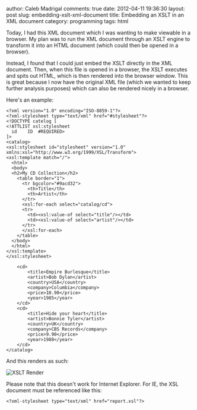 author: Caleb Madrigal
comments: true
date: 2012-04-11 19:36:30
layout: post
slug: embedding-xslt-xml-document
title: Embedding an XSLT in an XML document
category: programming
tags: html

Today, I had this XML document which I was wanting to make viewable in a browser.  My plan was to run the XML document through an XSLT engine to transform it into an HTML document (which could then be opened in a browser).

Instead, I found that I could just embed the XSLT directly in the XML document.  Then, when this file is opened in a browser, the XSLT executes and spits out HTML, which is then rendered into the browser window.  This is great because I now have the original XML file (which we wanted to keep further analysis purposes) which can also be rendered nicely in a browser.

Here's an example:


    <?xml version="1.0" encoding="ISO-8859-1"?>
    <?xml-stylesheet type="text/xml" href="#stylesheet"?>
    <!DOCTYPE catelog [
    <!ATTLIST xsl:stylesheet
      id    ID  #REQUIRED>
    ]>
    <catalog>
    <xsl:stylesheet id="stylesheet" version="1.0" xmlns:xsl="http://www.w3.org/1999/XSL/Transform">
    <xsl:template match="/">
      <html>
      <body>
      <h2>My CD Collection</h2>
        <table border="1">
          <tr bgcolor="#9acd32">
            <th>Title</th>
            <th>Artist</th>
          </tr>
          <xsl:for-each select="catalog/cd">
          <tr>
            <td><xsl:value-of select="title"/></td>
            <td><xsl:value-of select="artist"/></td>
          </tr>
          </xsl:for-each>
        </table>
      </body>
      </html>
    </xsl:template>
    </xsl:stylesheet>
 
        <cd>
            <title>Empire Burlesque</title>
            <artist>Bob Dylan</artist>
            <country>USA</country>
            <company>Columbia</company>
            <price>10.90</price>
            <year>1985</year>
        </cd>
        <cd>
            <title>Hide your heart</title>
            <artist>Bonnie Tyler</artist>
            <country>UK</country>
            <company>CBS Records</company>
            <price>9.90</price>
            <year>1988</year>
        </cd>
    </catalog>


And this renders as such:

![XSLT Render](/static/images/embedded_xslt_screenshot.png)

Please note that this doesn't work for Internet Explorer.  For IE, the XSL document must be referenced like this:

    <?xml-stylesheet type="text/xml" href="report.xsl"?>


